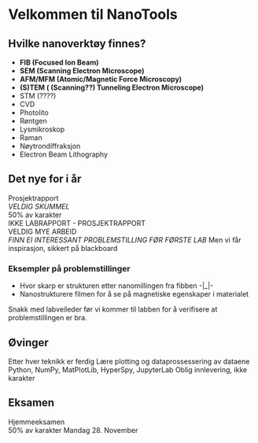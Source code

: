 # Velkommen til NanoTools

## Hvilke nanoverktøy finnes?

  - **FIB (Focused Ion Beam)**
  - **SEM (Scanning Electron Microscope)**
  - **AFM/MFM (Atomic/Magnetic Force Microscopy)**
  - **(S)TEM ( (Scanning??) Tunneling Electron Microscope)**
  - STM (????)
  - CVD
  - Photolito
  - Røntgen
  - Lysmikroskop
  - Raman
  - Nøytrondiffraksjon
  - Electron Beam Lithography

## Det nye for i år 

Prosjektrapport  
_VELDIG SKUMMEL_  
50% av karakter  
IKKE LABRAPPORT - PROSJEKTRAPPORT  
VELDIG MYE ARBEID  
_FINN EI INTERESSANT PROBLEMSTILLING FØR FØRSTE LAB_ Men vi får inspirasjon, sikkert på blackboard  

### Eksempler på problemstillinger

 - Hvor skarp er strukturen etter nanomillingen fra fibben -|_|-
 - Nanostrukturere filmen for å se på magnetiske egenskaper i materialet

Snakk med labveileder før vi kommer til labben for å verifisere at problemstillingen er bra.

## Øvinger

Etter hver teknikk er ferdig
Lære plotting og dataprossessering av dataene
Python, NumPy, MatPlotLib, HyperSpy, JupyterLab
Oblig innlevering, ikke karakter

## Eksamen

Hjemmeeksamen  
50% av karakter
Mandag 28. November 







